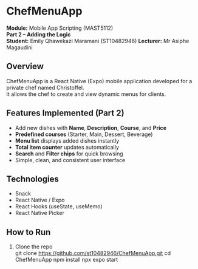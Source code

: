 # ChefMenuApp 
**Module:** Mobile App Scripting (MAST5112)  
**Part 2 – Adding the Logic**  
**Student:** Emily Qhawekazi Maramani (ST10482946)
**Lecturer:** Mr Asiphe Magaudini

## Overview
ChefMenuApp is a React Native (Expo) mobile application developed for a private chef named Christoffel.  
It allows the chef to create and view dynamic menus for clients.

## Features Implemented (Part 2)
- Add new dishes with **Name**, **Description**, **Course**, and **Price**
- **Predefined courses** (Starter, Main, Dessert, Beverage)
- **Menu list** displays added dishes instantly
- **Total item counter** updates automatically
- **Search** and **Filter chips** for quick browsing
- Simple, clean, and consistent user interface

## Technologies
- Snack
- React Native / Expo  
- React Hooks (useState, useMemo)  
- React Native Picker

## How to Run
1. Clone the repo  
   git clone https://github.com/st10482946/ChefMenuApp.git
   cd ChefMenuApp
   npm install
   npx expo start